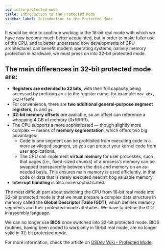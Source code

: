 ```yaml
---
id: intro-protected-mode
title: Introduction to the Protected Mode
sidebar_label: Introduction to the Protected Mode
---
```


It would be nice to continue working in the 16-bit real mode with which we have now become much better acquainted, but in order to make fuller use of the CPU, and to better understand how developments of CPU architectures can benefit modern operating systems, namely memory protection in hardware, we must press on into 32-bit protected mode.

## The main differences in 32-bit protected mode are:
- **Registers are extended to 32 bits**, with their full capacity being accessed by prefixing an `e` to the register name, for example: `mov ebx, 0x274fe8fe`.
- For convenience, there are **two additional general-purpose segment registers**, `fs` and `gs`.
- **32-bit memory offsets** are available, so an offset can reference a whopping 4 GB of memory (0xffffffff).
- The CPU supports a more sophisticated — though slightly more complex — means of **memory segmentation**, which offers two big advantages:
  - Code in one segment can be prohibited from executing code in a more privileged segment, so you can protect your kernel code from user applications.
  - The CPU can implement **virtual memory** for user processes, such that pages (i.e., fixed-sized chunks) of a process’s memory can be swapped transparently between the disk and memory on an as-needed basis. This ensures main memory is used efficiently, in that code or data that is rarely executed needn’t hog valuable memory.
- **Interrupt handling** is also more sophisticated.

The most difficult part about switching the CPU from 16-bit real mode into 32-bit protected mode is that we must prepare a complex data structure in memory called the **Global Descriptor Table (GDT)**, which defines memory segments and their protected-mode attributes. We have to define the GDT in assembly language.

We can no longer use **BIOS** once switched into 32-bit protected mode. BIOS routines, having been coded to work only in 16-bit real mode, are no longer valid in 32-bit protected mode.

For more information, check the article on [OSDev Wiki - Protected Mode](https://wiki.osdev.org/Protected_Mode).

